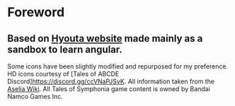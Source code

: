 # Foreword
Based on [Hyouta website](https://hyouta.com/vesperia/index.php) made mainly as a sandbox to learn angular.
---
Some icons have been slightly modified and repurposed for my preference.
HD icons courtesy of [Tales of ABCDE Discord]https://discord.gg/ccVNaPJSyK.
All information taken from the [Aselia Wiki](https://aselia.fandom.com/).
All Tales of Symphonia game content is owned by Bandai Namco Games Inc.